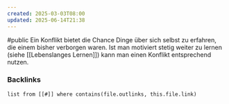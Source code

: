 ```yaml
---
created: 2025-03-03T08:00
updated: 2025-06-14T21:38
---
```

#public
Ein Konflikt bietet die Chance Dinge über sich selbst zu erfahren, die einem bisher verborgen waren. Ist man motiviert stetig weiter zu lernen (siehe [[Lebenslanges Lernen]]) kann man einen Konflikt entsprechend nutzen.

### Backlinks
```dataview 
list from [[#]] where contains(file.outlinks, this.file.link)
```

